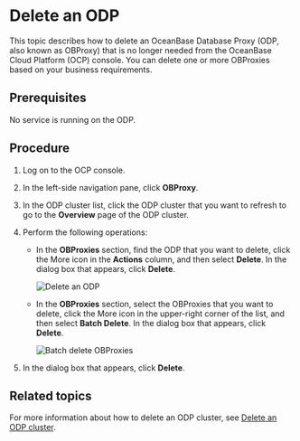 # Delete an ODP

This topic describes how to delete an OceanBase Database Proxy (ODP, also known as OBProxy) that is no longer needed from the OceanBase Cloud Platform (OCP) console. You can delete one or more OBProxies based on your business requirements.

## Prerequisites

No service is running on the ODP.

## Procedure

1. Log on to the OCP console.

2. In the left-side navigation pane, click **OBProxy**.

3. In the ODP cluster list, click the ODP cluster that you want to refresh to go to the **Overview** page of the ODP cluster.

4. Perform the following operations:

   * In the **OBProxies** section, find the ODP that you want to delete, click the More icon in the **Actions** column, and then select **Delete**. In the dialog box that appears, click **Delete**.

      ![Delete an ODP](https://help-static-aliyun-doc.aliyuncs.com/assets/img/zh-CN/8620139061/p204480.png)

   * In the **OBProxies** section, select the OBProxies that you want to delete, click the More icon in the upper-right corner of the list, and then select **Batch Delete**. In the dialog box that appears, click **Delete**.

      ![Batch delete OBProxies](https://help-static-aliyun-doc.aliyuncs.com/assets/img/zh-CN/8620139061/p204485.png)

5. In the dialog box that appears, click **Delete**.

## Related topics

For more information about how to delete an ODP cluster, see [Delete an ODP cluster](../2.manage-obproxy-clusters/3.delete-obproxy-cluster.md).
